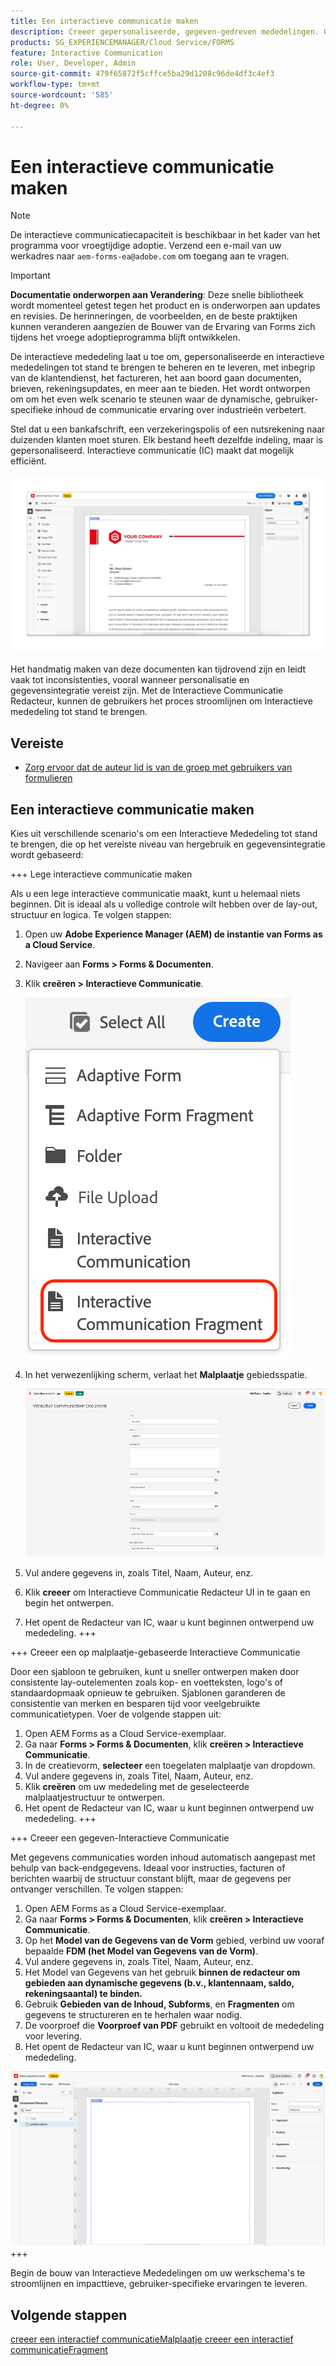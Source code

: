 ```yaml
---
title: Een interactieve communicatie maken
description: Creeer gepersonaliseerde, gegeven-gedreven mededelingen. Ontdek de belangrijkste functies, instapstappen en praktijkvoorbeelden met handleidingen en zelfstudies.
products: SG_EXPERIENCEMANAGER/Cloud Service/FORMS
feature: Interactive Communication
role: User, Developer, Admin
source-git-commit: 479f65872f5cffce5ba29d1208c96de4df3c4ef3
workflow-type: tm+mt
source-wordcount: '585'
ht-degree: 0%

---
```


# Een interactieve communicatie maken

>[!NOTE]
>
> De interactieve communicatiecapaciteit is beschikbaar in het kader van het programma voor vroegtijdige adoptie. Verzend een e-mail van uw werkadres naar `aem-forms-ea@adobe.com` om toegang aan te vragen.

>[!IMPORTANT]
>
> **Documentatie onderworpen aan Verandering**: Deze snelle bibliotheek wordt momenteel getest tegen het product en is onderworpen aan updates en revisies. De herinneringen, de voorbeelden, en de beste praktijken kunnen veranderen aangezien de Bouwer van de Ervaring van Forms zich tijdens het vroege adoptieprogramma blijft ontwikkelen.

De interactieve mededeling laat u toe om, gepersonaliseerde en interactieve mededelingen tot stand te brengen te beheren en te leveren, met inbegrip van de klantendienst, het factureren, het aan boord gaan documenten, brieven, rekeningsupdates, en meer aan te bieden. Het wordt ontworpen om om het even welk scenario te steunen waar de dynamische, gebruiker-specifieke inhoud de communicatie ervaring over industrieën verbetert.

Stel dat u een bankafschrift, een verzekeringspolis of een nutsrekening naar duizenden klanten moet sturen. Elk bestand heeft dezelfde indeling, maar is gepersonaliseerd. Interactieve communicatie (IC) maakt dat mogelijk efficiënt.

![ vind IC Docu ](/help/forms/interactive-communication/assets/introimg.png)

Het handmatig maken van deze documenten kan tijdrovend zijn en leidt vaak tot inconsistenties, vooral wanneer personalisatie en gegevensintegratie vereist zijn. Met de Interactieve Communicatie Redacteur, kunnen de gebruikers het proces stroomlijnen om Interactieve mededeling tot stand te brengen.

## Vereiste

* [Zorg ervoor dat de auteur lid is van de groep met gebruikers van formulieren](/help/forms/setup-forms-cloud-service.md#configure-users)

## Een interactieve communicatie maken

Kies uit verschillende scenario&#39;s om een Interactieve Mededeling tot stand te brengen, die op het vereiste niveau van hergebruik en gegevensintegratie wordt gebaseerd:

+++ Lege interactieve communicatie maken

Als u een lege interactieve communicatie maakt, kunt u helemaal niets beginnen. Dit is ideaal als u volledige controle wilt hebben over de lay-out, structuur en logica.
Te volgen stappen:

1. Open uw **Adobe Experience Manager (AEM) de instantie van Forms as a Cloud Service**.
1. Navigeer aan **Forms > Forms &amp; Documenten**.
1. Klik **creëren > Interactieve Communicatie**.

   ![ vind IC Docu ](/help/forms/interactive-communication/assets/comm.png)

1. In het verwezenlijking scherm, verlaat het **Malplaatje** gebiedsspatie.

   ![ vind IC Docu ](/help/forms/interactive-communication/assets/create-ic-document.png)

1. Vul andere gegevens in, zoals Titel, Naam, Auteur, enz.
1. Klik **creeer** om Interactieve Communicatie Redacteur UI in te gaan en begin het ontwerpen.
1. Het opent de Redacteur van IC, waar u kunt beginnen ontwerpend uw mededeling.
+++

+++ Creeer een op malplaatje-gebaseerde Interactieve Communicatie

Door een sjabloon te gebruiken, kunt u sneller ontwerpen maken door consistente lay-outelementen zoals kop- en voetteksten, logo&#39;s of standaardopmaak opnieuw te gebruiken.
Sjablonen garanderen de consistentie van merken en besparen tijd voor veelgebruikte communicatietypen. Voer de volgende stappen uit:

1. Open AEM Forms as a Cloud Service-exemplaar.
1. Ga naar **Forms > Forms &amp; Documenten**, klik **creëren > Interactieve Communicatie**.
1. In de creatievorm, **selecteer** een toegelaten malplaatje van dropdown.
1. Vul andere gegevens in, zoals Titel, Naam, Auteur, enz.
1. Klik **creëren** om uw mededeling met de geselecteerde malplaatjestructuur te ontwerpen.
1. Het opent de Redacteur van IC, waar u kunt beginnen ontwerpend uw mededeling.
+++

+++ Creeer een gegeven-Interactieve Communicatie

Met gegevens communicaties worden inhoud automatisch aangepast met behulp van back-endgegevens.
Ideaal voor instructies, facturen of berichten waarbij de structuur constant blijft, maar de gegevens per ontvanger verschillen. Te volgen stappen:

1. Open AEM Forms as a Cloud Service-exemplaar.
1. Ga naar **Forms > Forms &amp; Documenten**, klik **creëren > Interactieve Communicatie**.
1. Op het **Model van de Gegevens van de Vorm** gebied, verbind uw vooraf bepaalde **FDM (het Model van Gegevens van de Vorm)**.
1. Vul andere gegevens in, zoals Titel, Naam, Auteur, enz.
1. Het Model van Gegevens van het gebruik **binnen de redacteur om gebieden aan dynamische gegevens (b.v., klantennaam, saldo, rekeningsaantal) te binden.**
1. Gebruik **Gebieden van de Inhoud, Subforms**, en **Fragmenten** om gegevens te structureren en te herhalen waar nodig.
1. De voorproef die **Voorproef van PDF** gebruikt en voltooit de mededeling voor levering.
1. Het opent de Redacteur van IC, waar u kunt beginnen ontwerpend uw mededeling.

![ vind IC Docu ](/help/forms/interactive-communication/assets/ic-ui.png)
+++

Begin de bouw van Interactieve Mededelingen om uw werkschema&#39;s te stroomlijnen en impacttieve, gebruiker-specifieke ervaringen te leveren.

## Volgende stappen

[ creeer een interactief communicatieMalplaatje ](/help/forms/interactive-communication/create-interactive-communication-template.md)
[ creeer een interactief communicatieFragment ](/help/forms/interactive-communication/create-interactive-communication-fragment.md)
